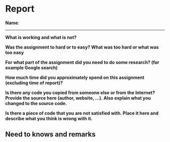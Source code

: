 # Report

**Name**: <!-- Munroe Herman-->

---

<!-- Fill out all the questions below by replacing the TODO comments. Do not remove the other markdown. Make sure to answer EACH question. -->

**What is working and what is not?**

<!-- all elements of the table work the way i wanted -->

**Was the assignment to hard or to easy? What was too hard or what was too easy**

<!-- In the first attempt it did not go as smoothly as planned, which i modified after -->

**For what part of the assignment did you need to do some research? (for example Google search)**

<!-- I had to search for the table elements, first attempted with a list but got help from my classmate to the <th>, <tr> and <td> table elements. -->

**How much time did you approximately spend on this assignment (excluding time of report)?**

<!-- 1 hour -->

**Is there any code you copied from someone else or from the Internet? Provide the source here (author, website, ...). Also explain what you changed to the source code.**

<!-- I used a table construct similar to that found on the SoloLearn website  -->

**Is there a piece of code that you are not satisfied with. Place it here and describe what you think is wrong with it.**

<!-- Not for this excersise-->

## Need to knows and remarks

<!--
Here you should place extra remarks that the teacher needs to know to get the solution working. For example if one needs to change some configuration file or install some extra libraries or whatever. There is also room for extra remarks you would like to make that you were not able to fit inside one of the sections above.
-->